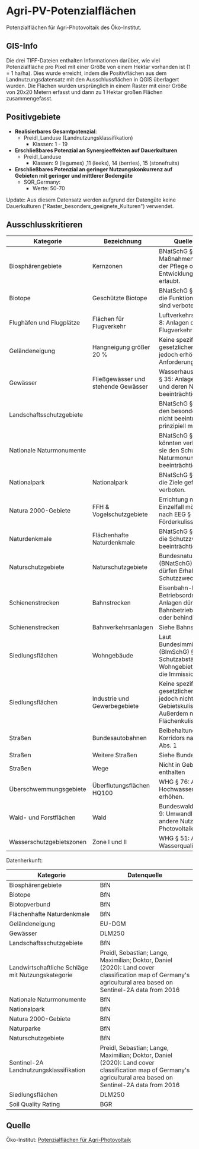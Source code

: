 # Agri-PV-Potenzialflächen

Potenzialflächen für Agri-Photovoltaik des Öko-Institut.

## GIS-Info

Die drei TIFF-Dateien enthalten Informationen darüber, wie viel Potenzialfläche
pro Pixel mit einer Größe von einem Hektar vorhanden ist (1 = 1 ha/ha).
Dies wurde erreicht, indem die Positivflächen aus dem Landnutzungsdatensatz mit
den Ausschlussflächen in QGIS überlagert wurden.
Die Flächen wurden ursprünglich in einem Raster mit einer Größe von 20x20 Metern
erfasst und dann zu 1 Hektar großen Flächen zusammengefasst.

## Positivgebiete

- **Realisierbares Gesamtpotenzial**:
  - Preidl_Landuse (Landnutzungsklassifikation)
    - Klassen: 1 - 19
- **Erschließbares Potenzial an Synergieeffekten auf Dauerkulturen**
  - Preidl_Landuse
    - Klassen: 9 (legumes) ,11 (leeks), 14 (berries), 15 (stonefruits)
- **Erschließbares Potenzial an geringer Nutzungskonkurrenz auf Gebieten mit geringer und mittlerer Bodengüte**
  - SQR_Germany:
    - Werte: 50-70

Update: Aus diesem Datensatz werden aufgrund der Datengüte keine Dauerkulturen
("Raster_besonders_geeignete_Kulturen") verwendet.

## Ausschlusskritieren

| Kategorie                | Bezeichnung                         | Quelle / Begründung                                                                                                                         |
|--------------------------|-------------------------------------|---------------------------------------------------------------------------------------------------------------------------------------------|
| Biosphärengebiete        | Kernzonen                           | BNatSchG § 25: Nur Maßnahmen, die dem Schutz, der Pflege oder der Entwicklung dienen, sind erlaubt.                                         |
| Biotope                  | Geschützte Biotope                  | BNatSchG § 30: Eingriffe, die die Funktion beeinträchtigen, sind verboten.                                                                  |
| Flughäfen und Flugplätze | Flächen für Flugverkehr             | Luftverkehrsgesetz (LuftVG) § 8: Anlagen dürfen den Flugverkehr nicht gefährden.                                                            |
| Geländeneigung           | Hangneigung größer 20 %             | Keine spezifischen gesetzlichen Beschränkungen, jedoch erhöhte technische Anforderungen und Risiken.                                        |
| Gewässer                 | Fließgewässer und stehende Gewässer | Wasserhaushaltsgesetz (WHG) § 35: Anlagen dürfen Gewässer und deren Nutzung nicht beeinträchtigen.                                          |
| Landschaftsschutzgebiete |                                     | BNatSchG § 26: Anlagen dürfen den besonderen Schutzzweck nicht beeinträchtigen. Aber prinzipiell möglich.                                   |
| Nationale Naturmonumente |                                     | BNatSchG § 22: Anlagen könnten verboten sein, wenn sie den Schutzzweck des Naturmonuments beeinträchtigen.                                  |
| Nationalpark             | Nationalpark                        | BNatSchG § 24: Eingriffe, die die Ziele gefährden, sind verboten.                                                                           |
| Natura 2000-Gebiete      | FFH & Vogelschutzgebiete            | Errichtung nach Baurecht im Einzelfall möglich, allerdings nach EEG § 37 Abs. 3. Aus der Förderkulisse ausgeschlossen.                      |
| Naturdenkmale            | Flächenhafte Naturdenkmale          | BNatSchG § 28: Eingriffe, die die Schutzzwecke beeinträchtigen, sind verboten.                                                              |
| Naturschutzgebiete       | Naturschutzgebiete                  | Bundesnaturschutzgesetz (BNatSchG) § 23: Anlagen dürfen Erhaltungsziele oder den Schutzzweck nicht gefährden.                               |
| Schienenstrecken         | Bahnstrecken                        | Eisenbahn-Bau- und Betriebsordnung (EBO) § 4: Anlagen dürfen den Bahnbetrieb nicht gefährden oder behindern.                                |
| Schienenstrecken         | Bahnverkehrsanlagen                 | Siehe Bahnstrecken.                                                                                                                         |
| Siedlungsflächen         | Wohngebäude                         | Laut Bundesimmissionsschutzgesetz (BImSchG) § 3 sind Schutzabstände zu Wohngebieten notwendig, um die Immissionen zu minimieren.            |
| Siedlungsflächen         | Industrie und Gewerbegebiete        | Keine spezifischen gesetzlichen Beschränkungen, jedoch nicht vorrangige Gebietskulisse für APV. Außerdem nicht in Flächenkulisse enthalten. |
| Straßen                  | Bundesautobahnen                    | Beibehaltung des 15m-Korridors nach EEG 2021 § 37 Abs. 1                                                                                    |
| Straßen                  | Weitere Straßen                     | Siehe Bundesautobahnen.                                                                                                                     |
| Straßen                  | Wege                                | Nicht in Gebietskulisse enthalten                                                                                                           |
| Überschwemmungsgebiete   | Überflutungsflächen HQ100           | WHG § 76: Anlagen dürfen das Hochwasserrisiko nicht erhöhen.                                                                                |
| Wald- und Forstflächen   | Wald                                | Bundeswaldgesetz (BWaldG) § 9: Umwandlung von Wald in andere Nutzungsarten ist für Photovoltaikanlagen verboten.                            |
| Wasserschutzgebietszonen | Zone I und II                       | WHG § 51: Anlagen dürfen die Wasserqualität nicht gefährden.                                                                                |

Datenherkunft:

| Kategorie                                         | Datenquelle                                                                                                                                                   |
|---------------------------------------------------|---------------------------------------------------------------------------------------------------------------------------------------------------------------|
| Biosphärengebiete                                 | BfN                                                                                                                                                           |
| Biotope                                           | BfN                                                                                                                                                           |
| Biotopverbund                                     | BfN                                                                                                                                                           |
| Flächenhafte Naturdenkmale                        | BfN                                                                                                                                                           |
| Geländeneigung                                    | EU-DGM                                                                                                                                                        |
| Gewässer                                          | DLM250                                                                                                                                                        |
| Landschaftsschutzgebiete                          | BfN                                                                                                                                                           |
| Landwirtschaftliche Schläge mit Nutzungskategorie | Preidl, Sebastian; Lange, Maximilian; Doktor, Daniel (2020): Land cover classification map of Germany's agricultural area based on Sentinel-2A data from 2016 |
| Nationale Naturmonumente                          | BfN                                                                                                                                                           |
| Nationalpark                                      | BfN                                                                                                                                                           |
| Natura 2000-Gebiete                               | BfN                                                                                                                                                           |
| Naturparke                                        | BfN                                                                                                                                                           |
| Naturschutzgebiete                                | BfN                                                                                                                                                           |
| Sentinel-2A Landnutzungsklassifikation            | Preidl, Sebastian; Lange, Maximilian; Doktor, Daniel (2020): Land cover classification map of Germany's agricultural area based on Sentinel-2A data from 2016 |
| Siedlungsflächen                                  | DLM250                                                                                                                                                        |
| Soil Quality Rating                               | BGR                                                                                                                                                           |

## Quelle

Öko-Institut: [Potenzialflächen für Agri-Photovoltaik](https://zenodo.org/records/10878761)
